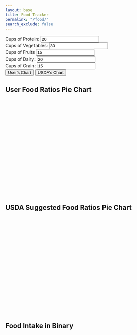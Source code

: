 ```yaml
---
layout: base
title: Food Tracker
permalink: "/food/"
search_exclude: false
---
```

<html lang="en">
<body>
  <div>
    <label for="proteinRatio" class="label">Cups of Protein:</label>
    <input type="number" id="proteinRatio" value="20">
  </div>
  <div>
    <label for="vegetableRatio" class="label">Cups of Vegetables:</label>
    <input type="number" id="vegetableRatio" value="30">
  </div>
  <div>
    <label for="fruitRatio" class="label">Cups of Fruits</label>
    <input type="number" id="fruitRatio" value="15">
  </div>
  <div>
    <label for="dairyRatio" class="label">Cups of Dairy:</label>
    <input type="number" id="dairyRatio" value="20">
  </div>
  <div>
    <label for="grainRatio" class="label">Cups of Grain:</label>
    <input type="number" id="grainRatio" value="15">
  </div>
  <button class="btn" onclick="createPieChart()">User's Chart</button>
  <button class="btn" onclick="createUSDAChart()">USDA's Chart</button>

  <h2>User Food Ratios Pie Chart</h2>
  <svg id="userChart" width="300" height="300"></svg>
  
  <h2>USDA Suggested Food Ratios Pie Chart</h2>
  <svg id="usdaChart" width="300" height="300"></svg>

  <div id="legend"></div>

<h2>Food Intake in Binary</h2>
<div id="foodBinaryDisplay"></div>

  <script>
    function createPieChart() {
      const protein = parseFloat(document.getElementById('proteinRatio').value);
      const vegetable = parseFloat(document.getElementById('vegetableRatio').value);
      const fruit = parseFloat(document.getElementById('fruitRatio').value);
      const dairy = parseFloat(document.getElementById('dairyRatio').value);
      const grain = parseFloat(document.getElementById('grainRatio').value);

      const total = protein + vegetable + fruit + dairy + grain;

      const proteinAngle = (protein / total) * 360;
      const vegetableAngle = (vegetable / total) * 360;
      const fruitAngle = (fruit / total) * 360;
      const dairyAngle = (dairy / total) * 360;
      const grainAngle = (grain / total) * 360;

      const userChart = document.getElementById('userChart');
      
      userChart.innerHTML = '';

      drawSegment(userChart, 150, 150, 100, 0, proteinAngle, '#FFC3BD');
      drawSegment(userChart, 150, 150, 100, proteinAngle, proteinAngle + vegetableAngle, '#C1E1C1');
      drawSegment(userChart, 150, 150, 100, proteinAngle + vegetableAngle, proteinAngle + vegetableAngle + fruitAngle, '#ADD8E6');
      drawSegment(userChart, 150, 150, 100, proteinAngle + vegetableAngle + fruitAngle, proteinAngle + vegetableAngle + fruitAngle + dairyAngle, '#FFD700');
      drawSegment(userChart, 150, 150, 100, proteinAngle + vegetableAngle + fruitAngle + dairyAngle, 360, '#E6A8D7');

      updateLegend();
    }

    function createUSDAChart() {
      const usdaProtein = 20; // USDA suggested ratio for protein
      const usdaVegetable = 30; // USDA suggested ratio for vegetables
      const usdaFruit = 20; // USDA suggested ratio for fruits
      const usdaDairy = 20; // USDA suggested ratio for dairy
      const usdaGrain = 30; // USDA suggested ratio for grains

      const usdaTotal = usdaProtein + usdaVegetable + usdaFruit + usdaDairy + usdaGrain;

      const usdaProteinAngle = (usdaProtein / usdaTotal) * 360;
      const usdaVegetableAngle = (usdaVegetable / usdaTotal) * 360;
      const usdaFruitAngle = (usdaFruit / usdaTotal) * 360;
      const usdaDairyAngle = (usdaDairy / usdaTotal) * 360;
      const usdaGrainAngle = (usdaGrain / usdaTotal) * 360;

      const usdaChart = document.getElementById('usdaChart');

      usdaChart.innerHTML = '';

      drawSegment(usdaChart, 150, 150, 100, 0, usdaProteinAngle, '#FFC3BD');
      drawSegment(usdaChart, 150, 150, 100, usdaProteinAngle, usdaProteinAngle + usdaVegetableAngle, '#C1E1C1');
      drawSegment(usdaChart, 150, 150, 100, usdaProteinAngle + usdaVegetableAngle, usdaProteinAngle + usdaVegetableAngle + usdaFruitAngle, '#ADD8E6');
      drawSegment(usdaChart, 150, 150, 100, usdaProteinAngle + usdaVegetableAngle + usdaFruitAngle, usdaProteinAngle + usdaVegetableAngle + usdaFruitAngle + usdaDairyAngle, '#FFD700');
      drawSegment(usdaChart, 150, 150, 100, usdaProteinAngle + usdaVegetableAngle + usdaFruitAngle + usdaDairyAngle, 360, '#E6A8D7');

      updateLegend();
    }

    function drawSegment(svg, x, y, radius, startAngle, endAngle, color) {
      const startRadians = (startAngle - 90) * Math.PI / 180;
      const endRadians = (endAngle - 90) * Math.PI / 180;

      const x1 = x + radius * Math.cos(startRadians);
      const y1 = y + radius * Math.sin(startRadians);
      const x2 = x + radius * Math.cos(endRadians);
      const y2 = y + radius * Math.sin(endRadians);

      const largeArcFlag = endAngle - startAngle <= 180 ? '0' : '1';

      const pathData = [
        `M ${x},${y}`,
        `L ${x1},${y1}`,
        `A ${radius},${radius} 0 ${largeArcFlag},1 ${x2},${y2}`,
        'Z'
      ].join(' ');

      const segment = document.createElementNS('http://www.w3.org/2000/svg', 'path');
      segment.setAttribute('d', pathData);
      segment.setAttribute('fill', color);

      svg.appendChild(segment);
    }

    function updateLegend() {
      const legend = document.getElementById('legend');
      legend.innerHTML = '';

      legend.innerHTML += '<div><span style="display:inline-block;width:20px;height:20px;background-color:#FFC3BD;"></span> Protein</div>';
      legend.innerHTML += '<div><span style="display:inline-block;width:20px;height:20px;background-color:#C1E1C1;"></span> Vegetable</div>';
      legend.innerHTML += '<div><span style="display:inline-block;width:20px;height:20px;background-color:#ADD8E6;"></span> Fruit</div>';
      legend.innerHTML += '<div><span style="display:inline-block;width:20px;height:20px;background-color:#FFD700;"></span> Dairy</div>';
      legend.innerHTML += '<div><span style="display:inline-block;width:20px;height:20px;background-color:#E6A8D7;"></span> Grain</div>';
    }
     
  function updateBinaryDisplay() {
    const protein = parseFloat(document.getElementById('proteinRatio').value);
    const vegetable = parseFloat(document.getElementById('vegetableRatio').value);
    const fruit = parseFloat(document.getElementById('fruitRatio').value);
    const dairy = parseFloat(document.getElementById('dairyRatio').value);
    const grain = parseFloat(document.getElementById('grainRatio').value);

    const totalIntake = protein + vegetable + fruit + dairy + grain;

    const foodBinaryDisplay = document.getElementById('foodBinaryDisplay');

    const binaryProtein = Number(protein).toString(2);
    const binaryVegetable = Number(vegetable).toString(2);
    const binaryFruit = Number(fruit).toString(2);
    const binaryDairy = Number(dairy).toString(2);
    const binaryGrain = Number(grain).toString(2);
    
    foodBinaryDisplay.innerHTML = `
      <p>Protein in Binary: ${binaryProtein}</p>
      <p>Vegetable in Binary: ${binaryVegetable}</p>
      <p>Fruit in Binary: ${binaryFruit}</p>
      <p>Dairy in Binary: ${binaryDairy}</p>
      <p>Grain in Binary: ${binaryGrain}</p>
      <p>Total Food Intake in Binary: ${totalIntake.toString(2)}</p>
    `;
  }

  // Call updateBinaryDisplay function whenever necessary
  createPieChart(); 


  </script>
</body>
</html>